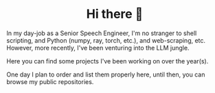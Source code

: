 <h1 align="center">Hi there 👋</h1>

In my day-job as a Senior Speech Engineer, I'm no stranger to shell scripting, and Python (numpy, ray, torch, etc.), and web-scraping, etc. However, more recently, I've been venturing into the LLM jungle.

Here you can find some projects I've been working on over the year(s).

One day I plan to order and list them properly here, until then, you can browse my public repositories.
